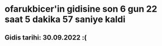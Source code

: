 # ofarukbicer'in gidisine son 6 gun 22 saat 5 dakika 57 saniye kaldi

## Gidis tarihi: 30.09.2022 :(
